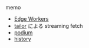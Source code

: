 memo
* [Edge Workers](https://mizchi.hatenablog.com/entry/2019/02/21/235403)
* [tailor](https://github.com/zalando/tailor) による streaming fetch
* [podium](https://podium-lib.io/)
* [history](https://www.npmjs.com/package/history)